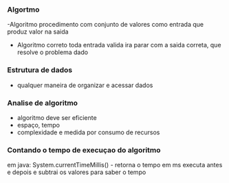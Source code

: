 ### Algortmo

-Algoritmo
procedimento com conjunto de valores como entrada que produz valor na saida 

- Algoritmo correto
toda entrada valida ira parar com a saida correta, que resolve o problema dado

### Estrutura de dados
- qualquer maneira de organizar e acessar dados

### Analise de algoritmo
- algoritmo deve ser eficiente
- espaço, tempo
- complexidade e medida por consumo de recursos

### Contando o tempo de execuçao do algoritmo
em java: System.currentTimeMillis() - retorna o tempo em ms
executa antes e depois e subtrai os valores para saber o tempo
